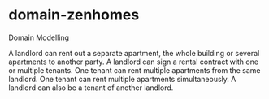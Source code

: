# domain-zenhomes
Domain Modelling

A landlord can rent out a separate apartment, the whole building or several apartments to another party.
A landlord can sign a rental contract with one or multiple tenants.
One tenant can rent multiple apartments from the same landlord.
One tenant can rent multiple apartments simultaneously.
A landlord can also be a tenant of another landlord.
